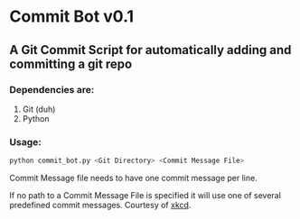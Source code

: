 Commit Bot v0.1
===============

A Git Commit Script for automatically adding and committing a git repo
----------------------------------------------------------------------

### Dependencies are:
1. Git (duh)
2. Python

### Usage:
```bash
python commit_bot.py <Git Directory> <Commit Message File>
```

Commit Message file needs to have one commit message per line.

If no path to a Commit Message File is specified it will use one of
several predefined commit messages. Courtesy of
[xkcd](http://xkcd.com/1296/).
